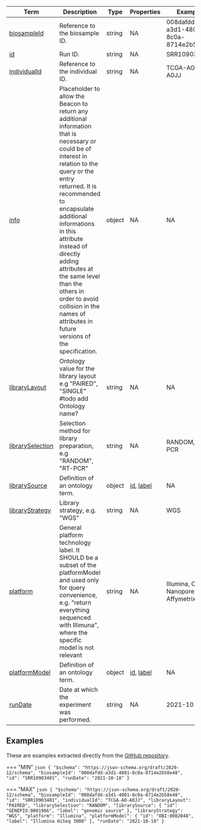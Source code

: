 |Term | Description | Type | Properties | Example | Enum|
| ---| ---| ---| ---| ---| --- |
| [biosampleId](./obj/biosampleId.md) | Reference to the biosample ID. | string | NA | 008dafdd-a3d1-4801-8c0a-8714e2b58e48 | NA|
| [id](./obj/id.md) | Run ID. | string | NA | SRR10903401 | NA|
| [individualId](./obj/individualId.md) | Reference to the individual ID. | string | NA | TCGA-AO-A0JJ | NA|
| [info](./obj/info.md) | Placeholder to allow the Beacon to return any additional information that is necessary or could be of interest in relation to the query or the entry returned. It is recommended to encapsulate additional informations in this attribute instead of directly adding attributes at the same level than the others in order to avoid collision in the names of attributes in future versions of the specification. | object | NA | NA | NA|
| [libraryLayout](./obj/libraryLayout.md) | Ontology value for the library layout e.g "PAIRED", "SINGLE" #todo add Ontology name? | string | NA | NA | PAIRED, SINGLE|
| [librarySelection](./obj/librarySelection.md) | Selection method for library preparation, e.g "RANDOM", "RT-PCR" | string | NA | RANDOM, RT-PCR | NA|
| [librarySource](./obj/librarySource.md) | Definition of an ontology term. | object | [id](./obj/id.md), [label](./obj/label.md) | NA | NA|
| [libraryStrategy](./obj/libraryStrategy.md) | Library strategy, e.g. "WGS" | string | NA | WGS | NA|
| [platform](./obj/platform.md) | General platform technology label. It SHOULD be a subset of the platformModel and used only for query convenience, e.g. "return everything sequenced with Illimuna", where the specific model is not relevant | string | NA | Illumina, Oxford Nanopore, Affymetrix | NA|
| [platformModel](./obj/platformModel.md) | Definition of an ontology term. | object | [id](./obj/id.md), [label](./obj/label.md) | NA | NA|
| [runDate](./obj/runDate.md) | Date at which the experiment was performed. | string | NA | 2021-10-18 | NA|

## Examples
These are examples extracted directly from the [GitHub repository](https://github.com/ga4gh-beacon/beacon-v2-Models).

=== "MIN"
	```json
	{
	    "$schema": "https://json-schema.org/draft/2020-12/schema",
	    "biosampleId": "008dafdd-a3d1-4801-8c0a-8714e2b58e48",
	    "id": "SRR10903401",
	    "runDate": "2021-10-18"
	}
	```

=== "MAX"
	```json
	{
	    "$schema": "https://json-schema.org/draft/2020-12/schema",
	    "biosampleId": "008dafdd-a3d1-4801-8c0a-8714e2b58e48",
	    "id": "SRR10903401",
	    "individualId": "TCGA-AO-A0JJ",
	    "libraryLayout": "PAIRED",
	    "librarySelection": "RANDOM",
	    "librarySource": {
	        "id": "GENEPIO:0001966",
	        "label": "genomic source"
	    },
	    "libraryStrategy": "WGS",
	    "platform": "Illumina",
	    "platformModel": {
	        "id": "OBI:0002048",
	        "label": "Illumina HiSeq 3000"
	    },
	    "runDate": "2021-10-18"
	}
	```

